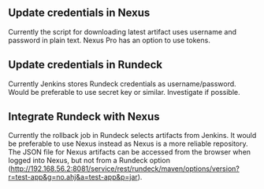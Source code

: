 ## Update credentials in Nexus  
Currently the script for downloading latest artifact uses username and password in plain text. Nexus Pro has an option to use tokens.

## Update credentials in Rundeck
Currently Jenkins stores Rundeck credentials as username/password. Would be preferable to use secret key or similar. Investigate if possible.

## Integrate Rundeck with Nexus  
Currently the rollback job in Rundeck selects artifacts from Jenkins. It would be preferable to use Nexus instead as Nexus is a more
reliable repository. The JSON file for Nexus artifacts can be accessed from the browser when logged into Nexus, but not from a Rundeck
option (http://192.168.56.2:8081/service/rest/rundeck/maven/options/version?r=test-app&g=no.ahj&a=test-app&p=jar).
